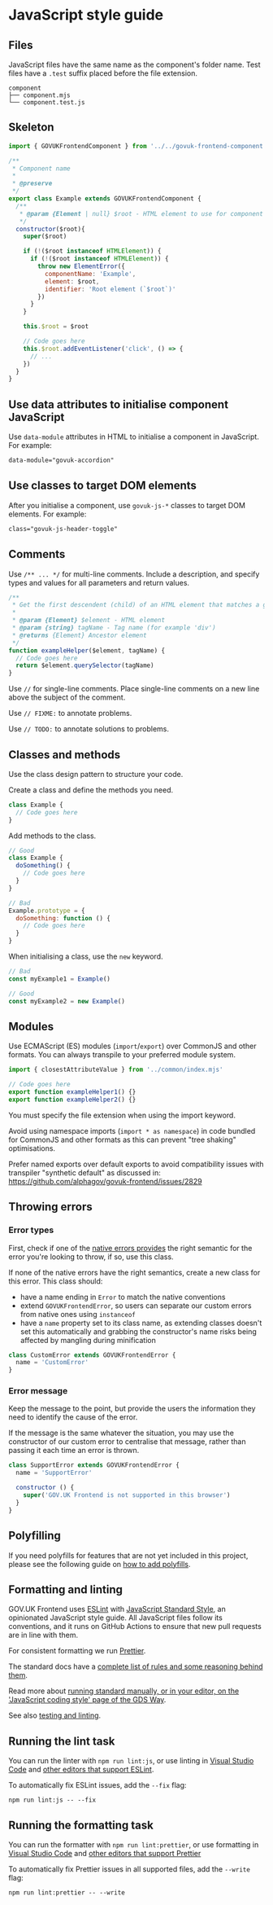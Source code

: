 # JavaScript style guide

## Files

JavaScript files have the same name as the component's folder name. Test files have a `.test` suffix placed before the file extension.

```console
component
├── component.mjs
└── component.test.js
```

## Skeleton

```mjs
import { GOVUKFrontendComponent } from '../../govuk-frontend-component.mjs'

/**
 * Component name
 *
 * @preserve
 */
export class Example extends GOVUKFrontendComponent {
  /**
   * @param {Element | null} $root - HTML element to use for component
   */
  constructor($root){
    super($root)

    if (!($root instanceof HTMLElement)) {
      if (!($root instanceof HTMLElement)) {
        throw new ElementError({
          componentName: 'Example',
          element: $root,
          identifier: 'Root element (`$root`)'
        })
      }
    }

    this.$root = $root

    // Code goes here
    this.$root.addEventListener('click', () => {
      // ...
    })
  }
}
```

## Use data attributes to initialise component JavaScript

Use `data-module` attributes in HTML to initialise a component in JavaScript. For example:

```html
data-module="govuk-accordion"
```

## Use classes to target DOM elements

After you initialise a component, use `govuk-js-*` classes to target DOM elements. For example:

```html
class="govuk-js-header-toggle"
```

## Comments

Use `/** ... */` for multi-line comments. Include a description, and specify types and values for all parameters and return values.

```mjs
/**
 * Get the first descendent (child) of an HTML element that matches a given tag name
 *
 * @param {Element} $element - HTML element
 * @param {string} tagName - Tag name (for example 'div')
 * @returns {Element} Ancestor element
 */
function exampleHelper($element, tagName) {
  // Code goes here
  return $element.querySelector(tagName)
}
```

Use `//` for single-line comments. Place single-line comments on a new line above the subject of the comment.

Use `// FIXME:` to annotate problems.

Use `// TODO:` to annotate solutions to problems.

## Classes and methods

Use the class design pattern to structure your code.

Create a class and define the methods you need.

```mjs
class Example {
  // Code goes here
}
```

Add methods to the class.

```mjs
// Good
class Example {
  doSomething() {
    // Code goes here
  }
}

// Bad
Example.prototype = {
  doSomething: function () {
    // Code goes here
  }
}
```

When initialising a class, use the `new` keyword.

```mjs
// Bad
const myExample1 = Example()

// Good
const myExample2 = new Example()
```

## Modules

Use ECMAScript (ES) modules (`import`/`export`) over CommonJS and other formats. You can always transpile to your preferred module system.

```mjs
import { closestAttributeValue } from '../common/index.mjs'

// Code goes here
export function exampleHelper1() {}
export function exampleHelper2() {}
```

You must specify the file extension when using the import keyword.

Avoid using namespace imports (`import * as namespace`) in code bundled for CommonJS and other formats as this can prevent "tree shaking" optimisations.

Prefer named exports over default exports to avoid compatibility issues with transpiler "synthetic default" as discussed in: https://github.com/alphagov/govuk-frontend/issues/2829

## Throwing errors

### Error types

First, check if one of the [native errors provides](https://developer.mozilla.org/en-US/docs/Web/JavaScript/Reference/Global_Objects/Error#error_types) the right semantic for the error you're looking to throw, if so, use this class.

If none of the native errors have the right semantics, create a new class for this error. This class should:

- have a name ending in `Error` to match the native conventions
- extend `GOVUKFrontendError`, so users can separate our custom errors from native ones using `instanceof`
- have a `name` property set to its class name, as extending classes doesn't set this automatically and grabbing the constructor's name risks being affected by mangling during minification

```js
class CustomError extends GOVUKFrontendError {
  name = 'CustomError'
}
```

### Error message

Keep the message to the point, but provide the users the information they need to identify the cause of the error.

If the message is the same whatever the situation, you may use the constructor of our custom error to centralise that message, rather than passing it each time an error is thrown.

```js
class SupportError extends GOVUKFrontendError {
  name = 'SupportError'

  constructor () {
    super('GOV.UK Frontend is not supported in this browser')
  }
}
```

## Polyfilling

If you need polyfills for features that are not yet included in this project, please see the following guide on [how to add polyfills](../polyfilling.md).

## Formatting and linting

GOV.UK Frontend uses [ESLint](https://eslint.org) with [JavaScript Standard Style](https://standardjs.com), an opinionated JavaScript style guide. All JavaScript files follow its conventions, and it runs on GitHub Actions to ensure that new pull requests are in line with them.

For consistent formatting we run [Prettier](https://prettier.io).

The standard docs have a [complete list of rules and some reasoning behind them](https://standardjs.com/rules.html).

Read more about [running standard manually, or in your editor, on the 'JavaScript coding style' page of the GDS Way](https://gds-way.cloudapps.digital/manuals/programming-languages/js.html#linting).

See also [testing and linting](/docs/releasing/testing-and-linting.md).

## Running the lint task

You can run the linter with `npm run lint:js`, or use linting in [Visual Studio Code](https://marketplace.visualstudio.com/items?itemName=dbaeumer.vscode-eslint) and [other editors that support ESLint](https://eslint.org/docs/latest/use/integrations#editors).

To automatically fix ESLint issues, add the `--fix` flag:

```shell
npm run lint:js -- --fix
```

## Running the formatting task

You can run the formatter with `npm run lint:prettier`, or use formatting in [Visual Studio Code](https://marketplace.visualstudio.com/items?itemName=esbenp.prettier-vscode) and [other editors that support Prettier](https://prettier.io/docs/en/editors.html)

To automatically fix Prettier issues in all supported files, add the `--write` flag:

```shell
npm run lint:prettier -- --write
```

